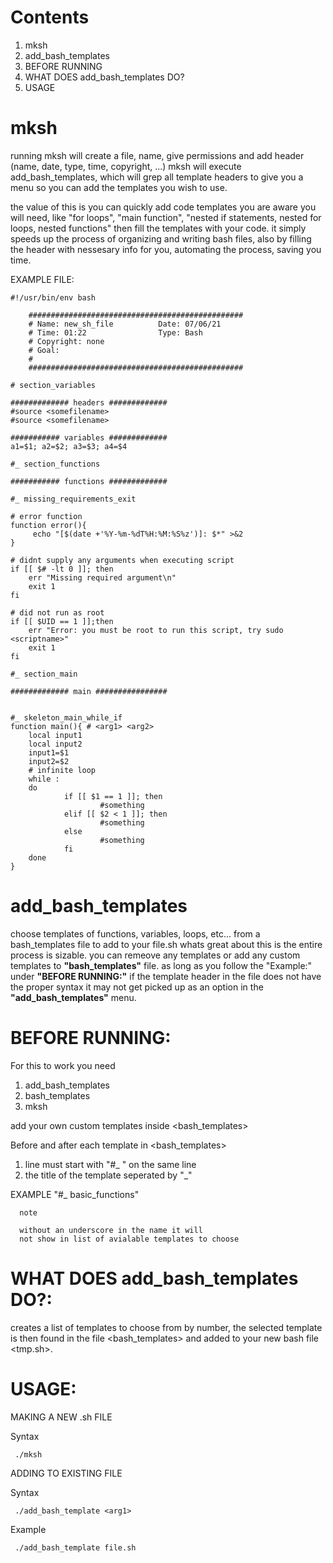 # Contents
  1. mksh
  2. add_bash_templates
  3. BEFORE RUNNING
  4. WHAT DOES add_bash_templates DO\?
  5. USAGE

# mksh
running mksh will create a file, name, give permissions and add header 
(name, date, type, time, copyright, ...) mksh will execute 
add_bash_templates, which will grep all template headers to give you a menu
so you can add the templates you wish to use.

the value of this is you can quickly add code templates you are 
aware you will need, like "for loops", "main function", "nested if statements, nested for loops, nested functions"
then fill the templates with your code. it simply speeds up the process of organizing
and writing bash files, also by filling the header with nessesary 
info for you, automating the process, saving you time.

  EXAMPLE FILE:
  
    #!/usr/bin/env bash

        ################################################
        # Name: new_sh_file          Date: 07/06/21
        # Time: 01:22                Type: Bash
        # Copyright: none
        # Goal:
        #
        ################################################

    # section_variables

    ############# headers #############
    #source <somefilename>
    #source <somefilename> 

    ########### variables #############
    a1=$1; a2=$2; a3=$3; a4=$4

    #_ section_functions

    ########### functions #############

    #_ missing_requirements_exit
    
    # error function 
    function error(){
         echo "[$(date +'%Y-%m-%dT%H:%M:%S%z')]: $*" >&2
    }

    # didnt supply any arguments when executing script
    if [[ $# -lt 0 ]]; then
        err "Missing required argument\n"
        exit 1
    fi

    # did not run as root
    if [[ $UID == 1 ]];then 
        err "Error: you must be root to run this script, try sudo <scriptname>"
        exit 1
    fi

    #_ section_main

    ############# main ################


    #_ skeleton_main_while_if
    function main(){ # <arg1> <arg2>
        local input1
        local input2
        input1=$1
        input2=$2
        # infinite loop
        while :
        do
                if [[ $1 == 1 ]]; then
                        #something
                elif [[ $2 < 1 ]]; then
                        #something
                else
                        #something
                fi
        done
    }


# add_bash_templates

choose templates of functions, variables, loops, etc... from a bash_templates file to add to your file.sh
whats great about this is the entire process is sizable. you can remeove any templates or add any custom 
templates to **"bash_templates"** file. as long as you follow the "Example:" under **"BEFORE RUNNING:"**
if the template header in the file does not have the proper syntax it may not get picked up as an option 
in the **"add_bash_templates"** menu.

# BEFORE RUNNING:

For this to work you need
  1) add_bash_templates
  2) bash_templates 
  3) mksh

add your own custom templates inside \<bash_templates\>
  
Before and after each template in \<bash_templates\> 
  1) line must start with "#_ " on the same line
  2) the title of the template seperated by "_"
    
   EXAMPLE "#_ basic_functions"
   
      note
      
      without an underscore in the name it will
      not show in list of avialable templates to choose


# WHAT DOES add_bash_templates DO\?:
  
  creates a list of templates to choose from by number, the
  selected template is then found in the file \<bash_templates\>
  and added to your new bash file \<tmp.sh\>. 


# USAGE: 

MAKING A NEW .sh FILE
  
   Syntax
   
     ./mksh


ADDING TO EXISTING FILE

   Syntax 
   
     ./add_bash_template <arg1> 

   Example 
        
     ./add_bash_template file.sh
  

